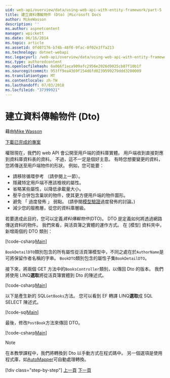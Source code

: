 ```yaml
---
uid: web-api/overview/data/using-web-api-with-entity-framework/part-5
title: 建立資料傳輸物件 (Dto) |Microsoft Docs
author: MikeWasson
description: ''
ms.author: aspnetcontent
manager: wpickett
ms.date: 06/16/2014
ms.topic: article
ms.assetid: 0fd07176-b74b-48f0-9fac-0f02e3ffa213
ms.technology: dotnet-webapi
msc.legacyurl: /web-api/overview/data/using-web-api-with-entity-framework/part-5
msc.type: authoredcontent
ms.openlocfilehash: 6a066f1aca909afc2956e2026d9025cb87f10b1f
ms.sourcegitcommit: 953ff9ea4369f154d6fd0239599279ddd3280009
ms.translationtype: MT
ms.contentlocale: zh-TW
ms.lasthandoff: 07/03/2018
ms.locfileid: "37399921"
---
```

<a name="create-data-transfer-objects-dtos"></a>建立資料傳輸物件 (Dto)
====================
藉由[Mike Wasson](https://github.com/MikeWasson)

[下載已完成的專案](https://github.com/MikeWasson/BookService)

權限現在，我們的 web API 會公開至用戶端的資料庫實體。 用戶端收到直接對應到資料庫資料表的資料。 不過，這不一定是個好主意。 有時您想要變更的資料，您將傳送至用戶端物件的形狀。 例如，您可能要：

- 請移除循環參考 （請參閱上一節）。
- 隱藏特定用戶端不應該檢視的屬性。
- 省略某些屬性，以降低承載量大小。
- 壓平合併包含巢狀的物件，使其更方便用戶端的物件圖形。
- 避免 「 過度發佈 」 弱點。 (請參閱[模型驗證](../../formats-and-model-binding/model-validation-in-aspnet-web-api.md)過度發佈的討論。)
- 減少您的服務層，從您的資料庫層級。

若要達成此目的，您可以定義*資料傳輸物件*(DTO)。 DTO 是定義如何將透過網路傳送資料的物件。 我們來看，與活頁簿之實體的運作方式。 在 [模型] 資料夾中，新增兩個的 DTO 類別：

[!code-csharp[Main](part-5/samples/sample1.cs)]

`BookDetailDTO`類別包含的所有屬性從活頁簿模型中，不同之處在於`AuthorName`是可將保留作者名稱的字串。 `BookDTO`類別包含的屬性子集`BookDetailDTO`。

接下來，將兩個 GET 方法中的`BooksController`類別，以傳回 Dto 的版本。 我們將使用 LINQ**選取**將從活頁簿實體到 Dto 的陳述式。

[!code-csharp[Main](part-5/samples/sample2.cs)]

以下是產生新的 SQL`GetBooks`方法。 您可以看到 EF 轉譯 LINQ**選取**成 SQL SELECT 陳述式。

[!code-sql[Main](part-5/samples/sample3.sql)]

最後，修改`PostBook`方法來傳回 DTO。

[!code-csharp[Main](part-5/samples/sample4.cs)]

> [!NOTE]
> 在本教學課程中，我們將轉換到 Dto 以手動方式在程式碼中。 另一個選項是使用程式庫，如[AutoMapper](http://automapper.org/)可自動處理轉換。
> 
> [!div class="step-by-step"]
> [上一頁](part-4.md)
> [下一頁](part-6.md)
